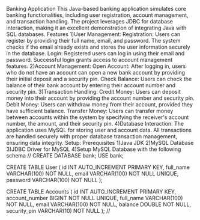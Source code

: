 Banking Application
This Java-based banking application simulates core banking functionalities, including user registration, account management, and transaction handling. The project leverages JDBC for database interaction, making it an excellent demonstration of integrating Java with SQL databases.
Features
1)User Management:
Registration: Users can register by providing their full name, email, and password. The system checks if the email already exists and stores the user information securely in the database.
Login: Registered users can log in using their email and password. Successful login grants access to account management features.
2)Account Management:
Open Account: After logging in, users who do not have an account can open a new bank account by providing their initial deposit and a security pin.
Check Balance: Users can check the balance of their bank account by entering their account number and security pin.
3)Transaction Handling:
Credit Money: Users can deposit money into their account by providing the account number and security pin.
Debit Money: Users can withdraw money from their account, provided they have sufficient balance.
Transfer Money: Users can transfer money between accounts within the system by specifying the receiver's account number, the amount, and their security pin.
4)Database Interaction:
The application uses MySQL for storing user and account data.
All transactions are handled securely with proper database transaction management, ensuring data integrity.
Setup:
Prerequisites
   1)Java JDK
   2)MySQL Database
   3)JDBC Driver for MySQL
   4)Setup MySQL Database with the following schema
//
CREATE DATABASE bank;
USE bank;

CREATE TABLE User (
    id INT AUTO_INCREMENT PRIMARY KEY,
    full_name VARCHAR(100) NOT NULL,
    email VARCHAR(100) NOT NULL UNIQUE,
    password VARCHAR(100) NOT NULL
);

CREATE TABLE Accounts (
    id INT AUTO_INCREMENT PRIMARY KEY,
    account_number BIGINT NOT NULL UNIQUE,
    full_name VARCHAR(100) NOT NULL,
    email VARCHAR(100) NOT NULL,
    balance DOUBLE NOT NULL,
    security_pin VARCHAR(10) NOT NULL
);
//
